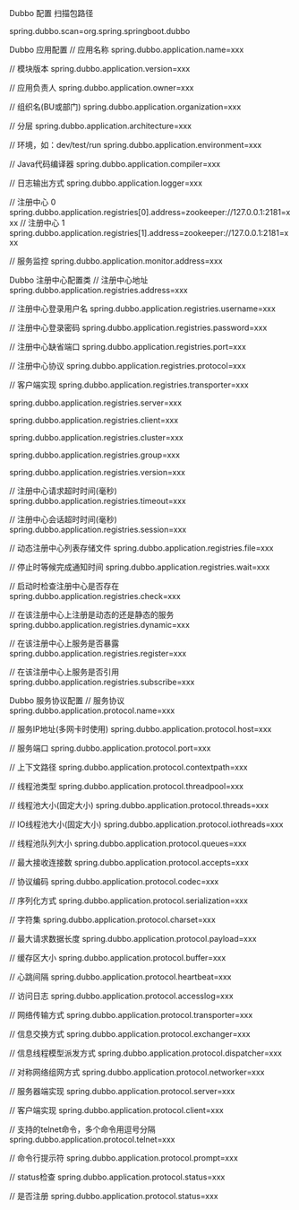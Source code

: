 Dubbo 配置
扫描包路径

spring.dubbo.scan=org.spring.springboot.dubbo

Dubbo 应用配置
// 应用名称 
spring.dubbo.application.name=xxx

// 模块版本 
spring.dubbo.application.version=xxx

// 应用负责人 
spring.dubbo.application.owner=xxx

// 组织名(BU或部门) 
spring.dubbo.application.organization=xxx

// 分层 
spring.dubbo.application.architecture=xxx

// 环境，如：dev/test/run 
spring.dubbo.application.environment=xxx

// Java代码编译器 
spring.dubbo.application.compiler=xxx

// 日志输出方式 
spring.dubbo.application.logger=xxx

// 注册中心 0 
spring.dubbo.application.registries[0].address=zookeeper://127.0.0.1:2181=xxx // 注册中心 1 
spring.dubbo.application.registries[1].address=zookeeper://127.0.0.1:2181=xxx

// 服务监控 
spring.dubbo.application.monitor.address=xxx

Dubbo 注册中心配置类
// 注册中心地址 
spring.dubbo.application.registries.address=xxx

// 注册中心登录用户名 
spring.dubbo.application.registries.username=xxx

// 注册中心登录密码 
spring.dubbo.application.registries.password=xxx

// 注册中心缺省端口 
spring.dubbo.application.registries.port=xxx

// 注册中心协议 
spring.dubbo.application.registries.protocol=xxx

// 客户端实现 
spring.dubbo.application.registries.transporter=xxx


spring.dubbo.application.registries.server=xxx


spring.dubbo.application.registries.client=xxx


spring.dubbo.application.registries.cluster=xxx


spring.dubbo.application.registries.group=xxx


spring.dubbo.application.registries.version=xxx

// 注册中心请求超时时间(毫秒) 
spring.dubbo.application.registries.timeout=xxx

// 注册中心会话超时时间(毫秒) 
spring.dubbo.application.registries.session=xxx

// 动态注册中心列表存储文件 
spring.dubbo.application.registries.file=xxx

// 停止时等候完成通知时间 
spring.dubbo.application.registries.wait=xxx

// 启动时检查注册中心是否存在 
spring.dubbo.application.registries.check=xxx

// 在该注册中心上注册是动态的还是静态的服务 
spring.dubbo.application.registries.dynamic=xxx

// 在该注册中心上服务是否暴露 
spring.dubbo.application.registries.register=xxx

// 在该注册中心上服务是否引用 
spring.dubbo.application.registries.subscribe=xxx

Dubbo 服务协议配置
// 服务协议 
spring.dubbo.application.protocol.name=xxx

// 服务IP地址(多网卡时使用) 
spring.dubbo.application.protocol.host=xxx

// 服务端口 
spring.dubbo.application.protocol.port=xxx

// 上下文路径 
spring.dubbo.application.protocol.contextpath=xxx

// 线程池类型 
spring.dubbo.application.protocol.threadpool=xxx

// 线程池大小(固定大小) 
spring.dubbo.application.protocol.threads=xxx

// IO线程池大小(固定大小) 
spring.dubbo.application.protocol.iothreads=xxx

// 线程池队列大小 
spring.dubbo.application.protocol.queues=xxx

// 最大接收连接数 
spring.dubbo.application.protocol.accepts=xxx

// 协议编码 
spring.dubbo.application.protocol.codec=xxx

// 序列化方式 
spring.dubbo.application.protocol.serialization=xxx

// 字符集 
spring.dubbo.application.protocol.charset=xxx

// 最大请求数据长度 
spring.dubbo.application.protocol.payload=xxx

// 缓存区大小 
spring.dubbo.application.protocol.buffer=xxx

// 心跳间隔 
spring.dubbo.application.protocol.heartbeat=xxx

// 访问日志 
spring.dubbo.application.protocol.accesslog=xxx

// 网络传输方式 
spring.dubbo.application.protocol.transporter=xxx

// 信息交换方式 
spring.dubbo.application.protocol.exchanger=xxx

// 信息线程模型派发方式 
spring.dubbo.application.protocol.dispatcher=xxx

// 对称网络组网方式 
spring.dubbo.application.protocol.networker=xxx

// 服务器端实现 
spring.dubbo.application.protocol.server=xxx

// 客户端实现 
spring.dubbo.application.protocol.client=xxx

// 支持的telnet命令，多个命令用逗号分隔 
spring.dubbo.application.protocol.telnet=xxx

// 命令行提示符 
spring.dubbo.application.protocol.prompt=xxx

// status检查 
spring.dubbo.application.protocol.status=xxx

// 是否注册 
spring.dubbo.application.protocol.status=xxx